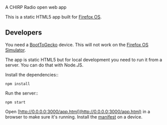A CHIRP Radio open web app

This is a static HTML5 app built for
[Firefox OS](https://developer.mozilla.org/en-US/docs/Mozilla/Firefox_OS).

Developers
----------

You need a
[BootToGecko](https://developer.mozilla.org/en-US/docs/Mozilla/Firefox_OS)
device. This will not work on the
[Firefox OS Simulator](https://developer.mozilla.org/en-US/docs/Mozilla/Firefox_OS/Using_Firefox_OS_Simulator).

The app is static HTML5 but for local development you need to
run it from a server. You can do that with Node.JS.

Install the dependencies::

    npm install

Run the server::

    npm start

Open [http://0.0.0.0:3000/app.html](http://0.0.0.0:3000/app.html)
in a browser to make sure it's running.
Install the [manifest](http://0.0.0.0:3000/manifest.webapp) on a device.
